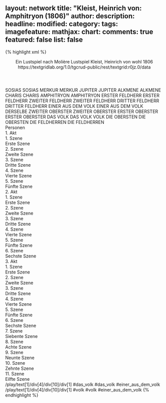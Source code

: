 layout: network
title: "Kleist, Heinrich von: Amphitryon (1806)"
author:
description:
headline:
modified:
category:
tags:
imagefeature:
mathjax:
chart:
comments: true
featured: false
list: false
---
{% highlight xml %}
<?xml-model href="https://raw.githubusercontent.com/DLiNa/project/master/rules/lina.rnc"?><?xml-model href="https://raw.githubusercontent.com/DLiNa/project/master/rules/lina.sch"?>
<play xmlns="http://lina.digital">
  <header>
    <title>Amphitryon</title>
    <subtitle>Ein Lustspiel nach Molière</subtitle>
    <genretitle>Lustspiel</genretitle>
    <author>Kleist, Heinrich von</author>
    <date type="print" when="1807"/>
    <date type="premiere" when="1899"/>
    <date type="written" when="1806">wohl 1806</date>
    <source>https://textgridlab.org/1.0/tgcrud-public/rest/textgrid:r0jz.0/data</source>
  </header>
  <personae>
    <character>
      <name>SOSIAS</name>
      <alias xml:id="sosias">
        <name>SOSIAS</name>
      </alias>
    </character>
    <character>
      <name>MERKUR</name>
      <alias xml:id="merkur">
        <name>MERKUR</name>
      </alias>
    </character>
    <character>
      <name>JUPITER</name>
      <alias xml:id="jupiter">
        <name>JUPITER</name>
      </alias>
    </character>
    <character>
      <name>ALKMENE</name>
      <alias xml:id="alkmene">
        <name>ALKMENE</name>
      </alias>
    </character>
    <character>
      <name>CHARIS</name>
      <alias xml:id="charis">
        <name>CHARIS</name>
      </alias>
    </character>
    <character>
      <name>AMPHITRYON</name>
      <alias xml:id="amphitryon">
        <name>AMPHITRYON</name>
      </alias>
    </character>
    <character>
      <name>ERSTER FELDHERR</name>
      <alias xml:id="erster_feldherr">
        <name>ERSTER FELDHERR</name>
      </alias>
    </character>
    <character>
      <name>ZWEITER FELDHERR</name>
      <alias xml:id="zweiter_feldherr">
        <name>ZWEITER FELDHERR</name>
      </alias>
    </character>
    <character>
      <name>DRITTER FELDHERR</name>
      <alias xml:id="dritter_feldherr">
        <name>DRITTER FELDHERR</name>
      </alias>
    </character>
    <character>
      <name>EINER AUS DEM VOLK</name>
      <alias xml:id="einer_aus_dem_volk">
        <name>EINER AUS DEM VOLK</name>
      </alias>
      <alias xml:id="derselbe">
        <name>DERSELBE</name>
      </alias>
    </character>
    <character>
      <name>ZWEITER OBERSTER</name>
      <alias xml:id="zweiter_oberster">
        <name>ZWEITER OBERSTER</name>
      </alias>
    </character>
    <character>
      <name>ERSTER OBERSTER</name>
      <alias xml:id="erster_oberster">
        <name>ERSTER OBERSTER</name>
      </alias>
    </character>
    <character>
      <name>DAS VOLK</name>
      <alias xml:id="das_volk">
        <name>DAS VOLK</name>
      </alias>
      <alias xml:id="volk">
        <name>VOLK</name>
      </alias>
    </character>
    <character>
      <name>DIE OBERSTEN</name>
      <alias xml:id="die_obersten">
        <name>DIE OBERSTEN</name>
      </alias>
    </character>
    <character>
      <name>DIE FELDHERREN</name>
      <alias xml:id="die_feldherren">
        <name>DIE FELDHERREN</name>
      </alias>
    </character>
  </personae>
  <text>
    <div>
      <head>Personen</head>
    </div>
    <div>
      <head>1. Akt</head>
      <div>
        <head>1. Szene</head>
        <div>
          <head>Erste Szene</head>
          <sp who="#sosias">
            <amount n="1" unit="speech_acts"/>
            <amount n="801" unit="words"/>
            <amount n="99" unit="lines"/>
            <amount n="4217" unit="chars"/>
          </sp>
        </div>
      </div>
      <div>
        <head>2. Szene</head>
        <div>
          <head>Zweite Szene</head>
          <sp who="#merkur">
            <amount n="57" unit="speech_acts"/>
            <amount n="817" unit="words"/>
            <amount n="129" unit="lines"/>
            <amount n="4500" unit="chars"/>
          </sp>
          <sp who="#sosias">
            <amount n="57" unit="speech_acts"/>
            <amount n="1505" unit="words"/>
            <amount n="215" unit="lines"/>
            <amount n="7930" unit="chars"/>
          </sp>
        </div>
      </div>
      <div>
        <head>3. Szene</head>
        <div>
          <head>Dritte Szene</head>
          <sp who="#merkur">
            <amount n="1" unit="speech_acts"/>
            <amount n="117" unit="words"/>
            <amount n="14" unit="lines"/>
            <amount n="598" unit="chars"/>
          </sp>
        </div>
      </div>
      <div>
        <head>4. Szene</head>
        <div>
          <head>Vierte Szene</head>
          <sp who="#jupiter">
            <amount n="7" unit="speech_acts"/>
            <amount n="463" unit="words"/>
            <amount n="63" unit="lines"/>
            <amount n="2518" unit="chars"/>
          </sp>
          <sp who="#alkmene">
            <amount n="7" unit="speech_acts"/>
            <amount n="319" unit="words"/>
            <amount n="42" unit="lines"/>
            <amount n="1696" unit="chars"/>
          </sp>
        </div>
      </div>
      <div>
        <head>5. Szene</head>
        <div>
          <head>Fünfte Szene</head>
          <sp who="#charis">
            <amount n="13" unit="speech_acts"/>
            <amount n="317" unit="words"/>
            <amount n="41" unit="lines"/>
            <amount n="1652" unit="chars"/>
          </sp>
          <sp who="#merkur">
            <amount n="12" unit="speech_acts"/>
            <amount n="382" unit="words"/>
            <amount n="49" unit="lines"/>
            <amount n="2012" unit="chars"/>
          </sp>
        </div>
      </div>
    </div>
    <div>
      <head>2. Akt</head>
      <div>
        <head>1. Szene</head>
        <div>
          <head>Erste Szene</head>
          <sp who="#amphitryon">
            <amount n="32" unit="speech_acts"/>
            <amount n="483" unit="words"/>
            <amount n="71" unit="lines"/>
            <amount n="2666" unit="chars"/>
          </sp>
          <sp who="#sosias">
            <amount n="31" unit="speech_acts"/>
            <amount n="841" unit="words"/>
            <amount n="118" unit="lines"/>
            <amount n="4550" unit="chars"/>
          </sp>
        </div>
      </div>
      <div>
        <head>2. Szene</head>
        <div>
          <head>Zweite Szene</head>
          <sp who="#alkmene">
            <amount n="35" unit="speech_acts"/>
            <amount n="1013" unit="words"/>
            <amount n="141" unit="lines"/>
            <amount n="5434" unit="chars"/>
          </sp>
          <sp who="#amphitryon">
            <amount n="40" unit="speech_acts"/>
            <amount n="725" unit="words"/>
            <amount n="110" unit="lines"/>
            <amount n="3908" unit="chars"/>
          </sp>
          <sp who="#sosias">
            <amount n="6" unit="speech_acts"/>
            <amount n="80" unit="words"/>
            <amount n="12" unit="lines"/>
            <amount n="412" unit="chars"/>
          </sp>
          <sp who="#charis">
            <amount n="1" unit="speech_acts"/>
            <amount n="4" unit="words"/>
            <amount n="1" unit="lines"/>
            <amount n="20" unit="chars"/>
          </sp>
        </div>
      </div>
      <div>
        <head>3. Szene</head>
        <div>
          <head>Dritte Szene</head>
          <sp who="#charis">
            <amount n="15" unit="speech_acts"/>
            <amount n="463" unit="words"/>
            <amount n="60" unit="lines"/>
            <amount n="2461" unit="chars"/>
          </sp>
          <sp who="#sosias">
            <amount n="15" unit="speech_acts"/>
            <amount n="324" unit="words"/>
            <amount n="40" unit="lines"/>
            <amount n="1718" unit="chars"/>
          </sp>
        </div>
      </div>
      <div>
        <head>4. Szene</head>
        <div>
          <head>Vierte Szene</head>
          <sp who="#alkmene">
            <amount n="14" unit="speech_acts"/>
            <amount n="762" unit="words"/>
            <amount n="103" unit="lines"/>
            <amount n="4103" unit="chars"/>
          </sp>
          <sp who="#charis">
            <amount n="14" unit="speech_acts"/>
            <amount n="234" unit="words"/>
            <amount n="34" unit="lines"/>
            <amount n="1262" unit="chars"/>
          </sp>
        </div>
      </div>
      <div>
        <head>5. Szene</head>
        <div>
          <head>Fünfte Szene</head>
          <sp who="#alkmene">
            <amount n="53" unit="speech_acts"/>
            <amount n="986" unit="words"/>
            <amount n="140" unit="lines"/>
            <amount n="5157" unit="chars"/>
          </sp>
          <sp who="#jupiter">
            <amount n="54" unit="speech_acts"/>
            <amount n="1697" unit="words"/>
            <amount n="238" unit="lines"/>
            <amount n="9089" unit="chars"/>
          </sp>
          <sp who="#sosias">
            <amount n="1" unit="speech_acts"/>
            <amount n="1" unit="words"/>
            <amount n="1" unit="lines"/>
            <amount n="5" unit="chars"/>
          </sp>
        </div>
      </div>
      <div>
        <head>6. Szene</head>
        <div>
          <head>Sechste Szene</head>
          <sp who="#charis">
            <amount n="21" unit="speech_acts"/>
            <amount n="332" unit="words"/>
            <amount n="52" unit="lines"/>
            <amount n="1727" unit="chars"/>
          </sp>
          <sp who="#sosias">
            <amount n="20" unit="speech_acts"/>
            <amount n="308" unit="words"/>
            <amount n="47" unit="lines"/>
            <amount n="1636" unit="chars"/>
          </sp>
        </div>
      </div>
    </div>
    <div>
      <head>3. Akt</head>
      <div>
        <head>1. Szene</head>
        <div>
          <head>Erste Szene</head>
          <sp who="#amphitryon">
            <amount n="1" unit="speech_acts"/>
            <amount n="228" unit="words"/>
            <amount n="30" unit="lines"/>
            <amount n="1221" unit="chars"/>
          </sp>
        </div>
      </div>
      <div>
        <head>2. Szene</head>
        <div>
          <head>Zweite Szene</head>
          <sp who="#merkur">
            <amount n="27" unit="speech_acts"/>
            <amount n="424" unit="words"/>
            <amount n="66" unit="lines"/>
            <amount n="2208" unit="chars"/>
          </sp>
          <sp who="#amphitryon">
            <amount n="26" unit="speech_acts"/>
            <amount n="224" unit="words"/>
            <amount n="38" unit="lines"/>
            <amount n="1195" unit="chars"/>
          </sp>
        </div>
      </div>
      <div>
        <head>3. Szene</head>
        <div>
          <head>Dritte Szene</head>
          <sp who="#amphitryon">
            <amount n="1" unit="speech_acts"/>
            <amount n="88" unit="words"/>
            <amount n="12" unit="lines"/>
            <amount n="497" unit="chars"/>
          </sp>
        </div>
      </div>
      <div>
        <head>4. Szene</head>
        <div>
          <head>Vierte Szene</head>
          <sp who="#sosias">
            <amount n="14" unit="speech_acts"/>
            <amount n="127" unit="words"/>
            <amount n="21" unit="lines"/>
            <amount n="677" unit="chars"/>
          </sp>
          <sp who="#amphitryon">
            <amount n="12" unit="speech_acts"/>
            <amount n="175" unit="words"/>
            <amount n="26" unit="lines"/>
            <amount n="892" unit="chars"/>
          </sp>
          <sp who="#erster_feldherr">
            <amount n="5" unit="speech_acts"/>
            <amount n="61" unit="words"/>
            <amount n="10" unit="lines"/>
            <amount n="318" unit="chars"/>
          </sp>
          <sp who="#zweiter_feldherr">
            <amount n="2" unit="speech_acts"/>
            <amount n="6" unit="words"/>
            <amount n="2" unit="lines"/>
            <amount n="33" unit="chars"/>
          </sp>
        </div>
      </div>
      <div>
        <head>5. Szene</head>
        <div>
          <head>Fünfte Szene</head>
          <sp who="#jupiter">
            <amount n="6" unit="speech_acts"/>
            <amount n="240" unit="words"/>
            <amount n="33" unit="lines"/>
            <amount n="1400" unit="chars"/>
          </sp>
          <sp who="#amphitryon">
            <amount n="15" unit="speech_acts"/>
            <amount n="316" unit="words"/>
            <amount n="45" unit="lines"/>
            <amount n="1782" unit="chars"/>
          </sp>
          <sp who="#zweiter_feldherr">
            <amount n="3" unit="speech_acts"/>
            <amount n="21" unit="words"/>
            <amount n="4" unit="lines"/>
            <amount n="139" unit="chars"/>
          </sp>
          <sp who="#erster_feldherr">
            <amount n="7" unit="speech_acts"/>
            <amount n="198" unit="words"/>
            <amount n="29" unit="lines"/>
            <amount n="1087" unit="chars"/>
          </sp>
          <sp who="#sosias">
            <amount n="4" unit="speech_acts"/>
            <amount n="82" unit="words"/>
            <amount n="11" unit="lines"/>
            <amount n="449" unit="chars"/>
          </sp>
          <sp who="#dritter_feldherr">
            <amount n="1" unit="speech_acts"/>
            <amount n="6" unit="words"/>
            <amount n="1" unit="lines"/>
            <amount n="41" unit="chars"/>
          </sp>
        </div>
      </div>
      <div>
        <head>6. Szene</head>
        <div>
          <head>Sechste Szene</head>
          <sp who="#jupiter">
            <amount n="1" unit="speech_acts"/>
            <amount n="13" unit="words"/>
            <amount n="2" unit="lines"/>
            <amount n="70" unit="chars"/>
          </sp>
          <sp who="#erster_feldherr">
            <amount n="1" unit="speech_acts"/>
            <amount n="10" unit="words"/>
            <amount n="2" unit="lines"/>
            <amount n="63" unit="chars"/>
          </sp>
          <sp who="#sosias">
            <amount n="1" unit="speech_acts"/>
            <amount n="14" unit="words"/>
            <amount n="2" unit="lines"/>
            <amount n="97" unit="chars"/>
          </sp>
        </div>
      </div>
      <div>
        <head>7. Szene</head>
        <div>
          <head>Siebente Szene</head>
          <sp who="#sosias">
            <amount n="1" unit="speech_acts"/>
            <amount n="42" unit="words"/>
            <amount n="6" unit="lines"/>
            <amount n="227" unit="chars"/>
          </sp>
        </div>
      </div>
      <div>
        <head>8. Szene</head>
        <div>
          <head>Achte Szene</head>
          <sp who="#merkur">
            <amount n="18" unit="speech_acts"/>
            <amount n="373" unit="words"/>
            <amount n="52" unit="lines"/>
            <amount n="1949" unit="chars"/>
          </sp>
          <sp who="#sosias">
            <amount n="17" unit="speech_acts"/>
            <amount n="397" unit="words"/>
            <amount n="56" unit="lines"/>
            <amount n="2128" unit="chars"/>
          </sp>
        </div>
      </div>
      <div>
        <head>9. Szene</head>
        <div>
          <head>Neunte Szene</head>
          <sp who="#sosias">
            <amount n="1" unit="speech_acts"/>
            <amount n="132" unit="words"/>
            <amount n="15" unit="lines"/>
            <amount n="645" unit="chars"/>
          </sp>
        </div>
      </div>
      <div>
        <head>10. Szene</head>
        <div>
          <head>Zehnte Szene</head>
          <sp who="#amphitryon">
            <amount n="11" unit="speech_acts"/>
            <amount n="306" unit="words"/>
            <amount n="45" unit="lines"/>
            <amount n="1663" unit="chars"/>
          </sp>
          <sp who="#einer_aus_dem_volk">
            <amount n="1" unit="speech_acts"/>
            <amount n="13" unit="words"/>
            <amount n="2" unit="lines"/>
            <amount n="81" unit="chars"/>
          </sp>
          <sp who="#derselbe">
            <amount n="1" unit="speech_acts"/>
            <amount n="28" unit="words"/>
            <amount n="4" unit="lines"/>
            <amount n="143" unit="chars"/>
          </sp>
          <sp who="#zweiter_oberster">
            <amount n="2" unit="speech_acts"/>
            <amount n="11" unit="words"/>
            <amount n="2" unit="lines"/>
            <amount n="55" unit="chars"/>
          </sp>
          <sp who="#erster_oberster">
            <amount n="2" unit="speech_acts"/>
            <amount n="156" unit="words"/>
            <amount n="21" unit="lines"/>
            <amount n="864" unit="chars"/>
          </sp>
          <sp who="#das_volk #einer_aus_dem_volk">
            <amount n="1" unit="speech_acts"/>
            <amount n="4" unit="words"/>
            <amount n="1" unit="lines"/>
            <amount n="24" unit="chars"/>
          </sp>
          <sp who="#volk #einer_aus_dem_volk">
            <amount n="1" unit="speech_acts"/>
            <amount n="17" unit="words"/>
            <amount n="2" unit="lines"/>
            <amount n="81" unit="chars"/>
          </sp>
          <sp who="#sosias">
            <amount n="4" unit="speech_acts"/>
            <amount n="133" unit="words"/>
            <amount n="19" unit="lines"/>
            <amount n="725" unit="chars"/>
          </sp>
        </div>
      </div>
      <div>
        <head>11. Szene</head>
        <div>
          <head>Eilfte Szene</head>
          <sp who="#alkmene">
            <amount n="12" unit="speech_acts"/>
            <amount n="287" unit="words"/>
            <amount n="44" unit="lines"/>
            <amount n="1646" unit="chars"/>
          </sp>
          <sp who="#volk">
            <amount n="4" unit="speech_acts"/>
            <amount n="26" unit="words"/>
            <amount n="4" unit="lines"/>
            <amount n="132" unit="chars"/>
          </sp>
          <sp who="#jupiter">
            <amount n="16" unit="speech_acts"/>
            <amount n="357" unit="words"/>
            <amount n="53" unit="lines"/>
            <amount n="2013" unit="chars"/>
          </sp>
          <sp who="#amphitryon">
            <amount n="26" unit="speech_acts"/>
            <amount n="436" unit="words"/>
            <amount n="68" unit="lines"/>
            <amount n="2390" unit="chars"/>
          </sp>
          <sp who="#die_obersten #erster_oberster #zweiter_oberster">
            <amount n="1" unit="speech_acts"/>
            <amount n="5" unit="words"/>
            <amount n="1" unit="lines"/>
            <amount n="37" unit="chars"/>
          </sp>
          <sp who="#zweiter_feldherr">
            <amount n="8" unit="speech_acts"/>
            <amount n="38" unit="words"/>
            <amount n="9" unit="lines"/>
            <amount n="193" unit="chars"/>
          </sp>
          <sp who="#erster_feldherr">
            <amount n="12" unit="speech_acts"/>
            <amount n="89" unit="words"/>
            <amount n="15" unit="lines"/>
            <amount n="489" unit="chars"/>
          </sp>
          <sp who="#erster_oberster">
            <amount n="4" unit="speech_acts"/>
            <amount n="58" unit="words"/>
            <amount n="9" unit="lines"/>
            <amount n="302" unit="chars"/>
          </sp>
          <sp who="#das_volk">
            <amount n="1" unit="speech_acts"/>
            <amount n="7" unit="words"/>
            <amount n="1" unit="lines"/>
            <amount n="47" unit="chars"/>
          </sp>
          <sp who="#sosias">
            <amount n="2" unit="speech_acts"/>
            <amount n="32" unit="words"/>
            <amount n="4" unit="lines"/>
            <amount n="163" unit="chars"/>
          </sp>
          <sp who="#dritter_feldherr">
            <amount n="1" unit="speech_acts"/>
            <amount n="3" unit="words"/>
            <amount n="1" unit="lines"/>
            <amount n="11" unit="chars"/>
          </sp>
          <sp who="#die_feldherren #erster_feldherr #zweiter_feldherr #dritter_feldherr">
            <amount n="1" unit="speech_acts"/>
            <amount n="6" unit="words"/>
            <amount n="1" unit="lines"/>
            <amount n="34" unit="chars"/>
          </sp>
          <sp who="#die_feldherren #erster_feldherr #zweiter_feldherr #dritter_feldherr #die_obersten #erster_oberster #zweiter_oberster">
            <amount n="1" unit="speech_acts"/>
            <amount n="6" unit="words"/>
            <amount n="1" unit="lines"/>
            <amount n="43" unit="chars"/>
          </sp>
          <sp who="#merkur">
            <amount n="1" unit="speech_acts"/>
            <amount n="62" unit="words"/>
            <amount n="8" unit="lines"/>
            <amount n="323" unit="chars"/>
          </sp>
        </div>
      </div>
    </div>
  </text>
  <documentation>
  <change n="1" type="expandCollectivePartially" who="peertrilcke">
    <path>/play/text[1]/div[4]/div[10]/div[1]</path>
    <orig>#das_volk</orig>
    <corr>#das_volk #einer_aus_dem_volk</corr>
    <comment/>
  </change>
  <change n="2" type="expandCollectivePartially" who="peertrilcke">
      <path>/play/text[1]/div[4]/div[10]/div[1]</path>
      <orig>#volk</orig>
      <corr>#volk #einer_aus_dem_volk</corr>
      <comment/>
  </change>
  </documentation>
</play>
{% endhighlight %}